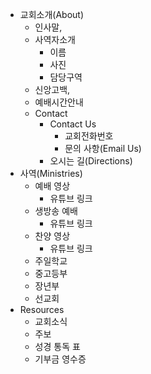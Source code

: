 
- 교회소개(About)
	- 인사말, 
	- 사역자소개
		- 이름
		- 사진
		- 담당구역
	- 신앙고백,
	- 예배시간안내 
	- Contact
		- Contact Us
			- 교회전화번호
			- 문의 사항(Email Us)
		- 오시는 길(Directions)
- 사역(Ministries)
	- 예배 영상
		- 유튜브 링크
	- 생방송 예배
		- 유튜브 링크
	- 찬양 영상
		- 유튜브 링크
	- 주일학교
	- 중고등부
	- 장년부
	- 선교회
- Resources
	- 교회소식
	- 주보
	- 성경 통독 표
	- 기부금 영수증